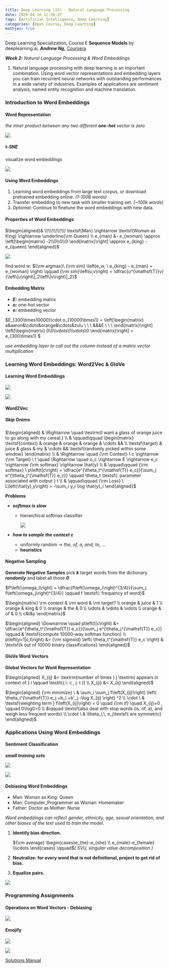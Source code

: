```yaml
---
title: Deep Learning (15) · Natural Language Processing
date: 2020-04-16 12:58:37
tags: [Artificial Intelligence, Deep Learning]
categories: [Open Course, Deep Learning]
mathjax: true
---
```


Deep Learning Specialization, Course E
**Sequence Models** by deeplearning.ai, ***Andrew Ng,*** [Coursera]( https://www.coursera.org/learn/neural-networks-deep-learning/home/info)

***Week 2:*** *Natural Language Processing & Word Embeddings*

1. Natural language processing with deep learning is an important combination. Using word vector representations and embedding layers you can train recurrent neural networks with outstanding performances in a wide variety of industries. Examples of applications are sentiment analysis, named entity recognition and machine translation.

<!-- more -->

### Introduction to Word Embeddings

#### Word Representation

*the inner product between any two different **one-hot** vector is zero*

![](dl-su-15/1.png)

##### t-SNE

visualize word embeddings

![](dl-su-15/2.png)

#### Using Word Embeddings

1. Learning word embeddings from large text corpus, or download pretrained embedding online. *(1-100B words)*
2. Transfer embedding to new task with smaller training set. *(~100k words)*
3. *Optional:* Continue to finetune the word embeddings with new data.

#### Properties of Word Embeddings

$\begin{aligned}& \\!\\!\\!\\!\\! \textsf{Man} \rightarrow \textsf{Woman  as  King} \rightarrow \underline{\rm Queen} \\ e_{man} &- e_{woman} \approx \left[\begin{matrix} -2\\0\\0\\0 \end{matrix}\right] \approx e_{king} - e_{queen} \end{aligned}$

![](dl-su-15/3.png)

find word w: ${\rm argmax}\ {\rm sim} \left(e_w, \ e_{king} - e_{man} + e_{woman} \right) \qquad {\rm sim}\left(u,v\right) = \dfrac{u^{\mathsf{T}}v} {\left\|u\right\|_2\left\|v\right\|_2}$

#### Embedding Matrix

- ***E:*** embedding matrix
- ***o:*** one-hot vector
- ***e:*** embedding vector

$E_{300\times10000}\cdot o_{10000\times1} = \left[\begin{matrix} a&aaron&\cdots&orange&\cdots&zulu \\ \\ \\ &&&E \\ \\ \\ \end{matrix}\right] \left[\begin{matrix} 0\\0\\\vdots\\1\\\vdots\\0 \end{matrix}\right] = e_{300\times1} $

*use embedding layer to call out the column instead of a matrix vector multiplication*

### Learning Word Embeddings: Word2Vec & GloVe

#### Learning Word Embeddings

![](dl-su-15/4.png)

![](dl-su-15/5.png)

#### Word2Vec

##### Skip Grams

$\begin{aligned} & \Rightarrow \quad \textrm{I want a glass of orange juice to go along with my cereal.} \\ & \qquad\qquad \begin{matrix} \textsf{context} & orange & orange & orange & \cdots && \\ \textsf{target} & juice & glass & my & \cdots && \textsf{randomly picked within some window} \end{matrix} \\ & \Rightarrow \quad {\rm Context} \ c \rightarrow {\rm Target} \ t \quad \Rightarrow \quad o_c \rightarrow E \rightarrow e_c \rightarrow {\rm softmax} \rightarrow \hat{y} \\ & \qquad\qquad {\rm softmax} \ p\left(t|c\right) = \dfrac{e^{\theta_t^{\mathsf{T}} e_c}}{\sum_j e^{\theta_j^{\mathsf{T}} e_c}} \qquad \theta_t \textsf{: parameter associated with output } t \\ & \qquad\qquad {\rm Loss} \ L\left(\hat{y},y\right) = -\sum_i y_i \log \hat{y}_i \end{aligned}$

**Problems**

- ***softmax is slow***

  - hierarchical softmax classifier

    ![](dl-su-15/6.png)

- ***how to sample the context c***

  - uniformly random → *the, of, a, and, to, ...*
  - **heuristics**

#### Negative Sampling

**Generate Negative Samples**
pick ***k*** target words from the dictionary ***randomly*** and label all those ***0***

$P\left(\omega_i\right) = \dfrac{f\left(\omega_i\right)^{3/4}}{\sum_j f\left(\omega_j\right)^{3/4}} \qquad f \textsf{: frequency of word}$

$\begin{matrix} \rm context & \rm word & \rm target? \\ orange & juice & 1 \\ orange & king & 0 \\ orange & the & 0 \\ \vdots & \vdots & \vdots \\ orange & of & 0 \\ c&t&y \end{matrix}$

$\begin{aligned} \Downarrow \quad p\left(t|c\right) &= \dfrac{e^{\theta_t^{\mathsf{T}} e_c}}{\sum_j e^{\theta_j^{\mathsf{T}} e_c}} \qquad & \textsf{compute 10000-way softmax function} \\ p\left(y=1|c,t\right) &= {\rm sigmoid} \left( \theta_t^{\mathsf{T}} e_c \right) & \textsf{k out of 10000 binary classifications} \end{aligned}$

#### GloVe Word Vectors

**Global Vectors for Word Representation**

$\begin{aligned} X_{ij} &= \textrm{number of times } j \textrm{ appears in context of } i \qquad \textit{( i: c ,  j: t )} \\ X_{ji} &= X_{ij} \end{aligned}$

$\begin{aligned} {\rm minimize} \ & \sum_i \sum_j f\left(X_{ij}\right) \left( \theta_i^{\mathsf{T}} e_j +b_i +b'_j -\log X_{ij} \right) ^2 \\ \cdot \ & \textsf{weighting term } f\left(X_{ij}\right) = 0 \quad {\rm if} \quad X_{ij}=0 , \qquad 0\log0=0 \\ &\qquad \textsf{also deal with stop words (is, of, a), and weigh less frequent words} \\ \cdot \ & \theta_i,\, e_j\textsf{ are symmetric} \end{aligned}$

### Applications Using Word Embeddings

#### Sentiment Classification

***small training sets***

![](dl-su-15/7.png)

![](dl-su-15/8.png)

#### Debiasing Word Embeddings

- Man: Woman as King: Queen
- Man: Computer_Programmer as Woman: Homemaker
- Father: Doctor as Mother: Nurse

*Word embeddings can reflect gender, ethnicity, age, sexual orientation, and other biases of the text used to train the model.*

1. **Identify bias direction.**

   ${\rm average} \begin{cases}e_{he}-e_{she} \\ e_{male}-e_{female} \\\cdots \end{cases} \qquad$*( SVU, singular value decomposition )*

2. **Neutralize: for every word that is not definitional, project to get rid of bias.**

3. **Equalize pairs.**

![](dl-su-15/9.png)

### Programming Assignments

#### Operations on Word Vectors - Debiasing

![](/dl-su-15/10.png)

#### Emojify

![](/dl-su-15/11.png)

![](/dl-su-15/12.png)

<a href='https://github.com/bugstop/coursera-deep-learning-solutions' target="_blank">Solutions Manual</a>